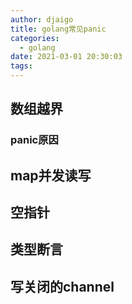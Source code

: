 ```yaml
---
author: djaigo
title: golang常见panic
categories:
  - golang
date: 2021-03-01 20:30:03
tags:
---
```


## 数组越界
### panic原因

## map并发读写

## 空指针

## 类型断言

## 写关闭的channel

##